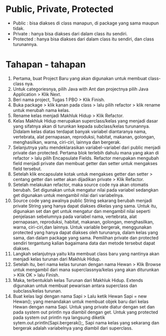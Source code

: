 # Public, Private, Protected
- Public : bisa diakses di class manapun, di package yang sama maupun tidak.
- Private : hanya bisa diakses dari dalam class itu sendiri.
- Protected : hanya bisa diakses dari dalam class itu sendiri, dan class turunannya.

# Tahapan - tahapan
1. Pertama, buat Project Baru yang akan digunakan untuk membuat class-class nya.
2. Untuk categoriesnya, pilih Java with Ant dan projectnya pilih Java Application > Klik Next.
3. Beri nama project, Tugas 1 PBO > Klik Finish.
4. Buka package > klik kanan pada class > lalu pilih refactor > klik rename untuk merubah nama kelas.
5. Rename kelas menjadi Makhluk Hidup > Klik Refactor.
6. Kelas Makhluk Hidup merupakan superclass/kelas yang menjadi dasar yang sifatnya akan di turunkan kepada subclass/kelas turunannya. Didalam kelas diatas terdapat banyak variabel diantaranya nama, vertebrata, alat pernapasan, reproduksi, habitat, makanan, golongan, menghasilkan, warna, ciri-ciri, lainnya dan bergerak.
7. Selanjutnya yaitu mendeklarasikan variabel-variabel dari public menjadi private dan protected. Pertama blok terlebih dahulu mana yang akan di refactor > lalu pilih Encapsulate Fields. Refactor merupakan mengubah field menjadi private dan membuat getter dan setter untuk mengakses field tersebut.
8. Setelah klik encapsulate kotak untuk mengakses getter dan setter > centang getter dan setter akan dijadikan private > Klik Refactor.
9. Setelah melakukan refactor, maka source code nya akan otomatis berubah. Set digunakan untuk mengatur nilai pada variabel sedangkan get digunakan untuk mengambil nilai dari variabelnya.
10. Source code yang awalnya public String sekarang berubah menjadi private String yang hanya dapat diakses dikelas yang sama. Untuk itu, digunakan set dan get untuk mengatur dan mengambil nilai seperti penjelasan sebelumnya pada variabel nama, vertebrata, alat pernapasan, reproduksi, habitat, makanan, golongan, menghasilkan, warna, ciri-ciri,dan lainnya. Untuk variable bergerak, menggunakan protected yang hanya dapat diakses oleh turunanya, dalam kelas yang sama, dan dalam package yang sama. Pemilihan private dan protected sendiri tergantung kalian bagaimana data dan metode tersebut dapat diakses.
11. Langkah selanjutnya yaitu kita membuat class baru yang nantinya akan menjadi kelas turunan dari Makhluk Hidup.
12. Setelah itu, beri nama kelas turunan dengan nama Hewan > Klik Browse untuk mengambil dari mana superclassnya/kelas yang akan diturunkan > Klik OK > lalu Finish.
13. Maka, terbentuklah kelas Turunan dari Makhluk Hidup. Extends digunakan untuk membuat pewarisan antara superclass dan subclass/kelas turunan.
14. Buat kelas lagi dengan nama Sapi > Lalu ketik Hewan Sapi = new Hewan(); yang menandakan untuk membuat objek baru dari kelas Hewan dengan nama Sapi. Untuk yang private diatur dengan set dan pada system out println nya diambil dengan get. Untuk yang protected pada system out println nya langsung diketik sytem.out.println(Sapi.bergerak();, Sapi nama kelas yang sekarang dan bergerak adalah variabelnya yang diambil dari superclass.
